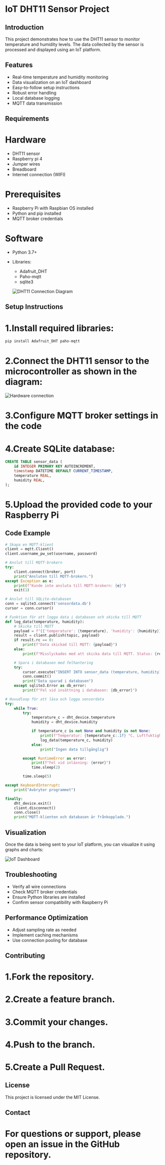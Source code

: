 # IoT DHT11 Sensor Project

## Introduction
This project demonstrates how to use the DHT11 sensor to monitor temperature and humidity levels. The data collected by the sensor is processed and displayed using an IoT platform.

## Features
- Real-time temperature and humidity monitoring
- Data visualization on an IoT dashboard
- Easy-to-follow setup instructions
- Robust error handling
- Local database logging
- MQTT data transmission

## Requirements

# Hardware 
- DHT11 sensor
- Raspberry pi 4
- Jumper wires
- Breadboard
- Internet connection (WIFI)

# Prerequisites
- Raspberry Pi with Raspbian OS installed
- Python and pip installed
- MQTT broker credentials


# Software
- Python 3.7+
- Libraries: 
    - Adafruit_DHT
    - Paho-mqtt
    - sqlite3 

    ![DHT11 Connection Diagram](images/sensor_diagram.png)

## Setup Instructions
# 1.Install required libraries:
```bash
pip install Adafruit_DHT paho-mqtt
```
# 2.Connect the DHT11 sensor to the microcontroller as shown in the diagram:
![Hardware connection](images/rasp_Sensor.png)
# 3.Configure MQTT broker settings in the code
# 4.Create SQLite database:
```sql
CREATE TABLE sensor_data (
    id INTEGER PRIMARY KEY AUTOINCREMENT,
    timestamp DATETIME DEFAULT CURRENT_TIMESTAMP,
    temperature REAL,
    humidity REAL,
);
```
# 5.Upload the provided code to your Raspberry Pi

## Code Example
```py
# Skapa en MQTT-klient
client = mqtt.Client()
client.username_pw_set(username, password)

# Anslut till MQTT-brokern
try:
    client.connect(broker, port)
    print("Ansluten till MQTT-brokern.")
except Exception as e:
    print(f"Kunde inte ansluta till MQTT-brokern: {e}")
    exit(1)

# Anslut till SQLite-databasen
conn = sqlite3.connect('sensordata.db')
cursor = conn.cursor()

# Funktion för att logga data i databasen och skicka till MQTT
def log_data(temperature, humidity):
    # Skicka till MQTT
    payload = f"{{'temperature': {temperature}, 'humidity': {humidity}}}"
    result = client.publish(topic, payload)
    if result.rc == 0:
        print(f"Data skickad till MQTT: {payload}")
    else:
        print(f"Misslyckades med att skicka data till MQTT. Status: {result.rc}")

    # Spara i databasen med felhantering
    try:
        cursor.execute("INSERT INTO sensor_data (temperature, humidity) VALUES (?, ?)", (temperature, humidity))
        conn.commit()
        print("Data sparad i databasen")
    except sqlite3.Error as db_error:
        print(f"Fel vid insättning i databasen: {db_error}")

# Huvudloop för att läsa och logga sensordata
try:
    while True:
        try:
            temperature_c = dht_device.temperature
            humidity = dht_device.humidity

            if temperature_c is not None and humidity is not None:
                print(f"Temperatur: {temperature_c:.1f} °C, Luftfuktighet: {humidity}%")
                log_data(temperature_c, humidity)
            else:
                print("Ingen data tillgänglig")

        except RuntimeError as error:
            print(f"Fel vid inläsning: {error}")
            time.sleep(2)

        time.sleep(5)

except KeyboardInterrupt:
    print("Avbryter programmet")

finally:
    dht_device.exit()
    client.disconnect()
    conn.close()
    print("MQTT-klienten och databasen är frånkopplade.")
```

## Visualization
Once the data is being sent to your IoT platform, you can visualize it using graphs and charts:

![IoT Dashboard](images/senasteVersionen_DHT11.png)

## Troubleshooting
- Verify all wire connections
- Check MQTT broker credentials
- Ensure Python libraries are installed
- Confirm sensor compatibility with Raspberry Pi

## Performance Optimization
- Adjust sampling rate as needed
- Implement caching mechanisms
- Use connection pooling for database

## Contributing
# 1.Fork the repository.
# 2.Create a feature branch.
# 3.Commit your changes.
# 4.Push to the branch.
# 5.Create a Pull Request.

## License
This project is licensed under the MIT License.

## Contact
# For questions or support, please open an issue in the GitHub repository.
